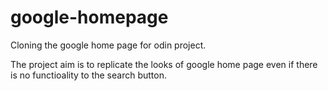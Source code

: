 # google-homepage

Cloning the google home page for odin project.

The project aim is to replicate the looks of google home page even if there is no functioality to the search button.
